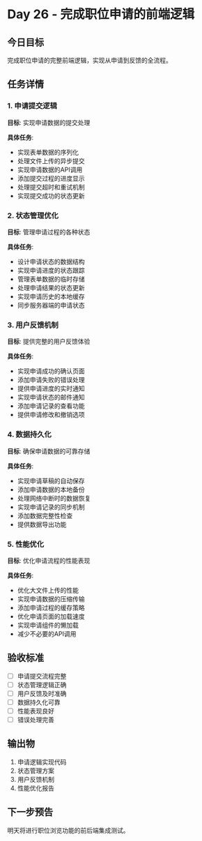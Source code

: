 # Day 26 - 完成职位申请的前端逻辑

## 今日目标
完成职位申请的完整前端逻辑，实现从申请到反馈的全流程。

## 任务详情

### 1. 申请提交逻辑
**目标**: 实现申请数据的提交处理

**具体任务**:
- 实现表单数据的序列化
- 处理文件上传的异步提交
- 实现申请数据的API调用
- 添加提交过程的进度显示
- 处理提交超时和重试机制
- 实现提交成功的状态更新

### 2. 状态管理优化
**目标**: 管理申请过程的各种状态

**具体任务**:
- 设计申请状态的数据结构
- 实现申请进度的状态跟踪
- 管理表单数据的临时存储
- 处理申请结果的状态更新
- 实现申请历史的本地缓存
- 同步服务器端的申请状态

### 3. 用户反馈机制
**目标**: 提供完整的用户反馈体验

**具体任务**:
- 实现申请成功的确认页面
- 添加申请失败的错误处理
- 提供申请进度的实时通知
- 实现申请状态的邮件通知
- 添加申请记录的查看功能
- 提供申请修改和撤销选项

### 4. 数据持久化
**目标**: 确保申请数据的可靠存储

**具体任务**:
- 实现申请草稿的自动保存
- 添加申请数据的本地备份
- 处理网络中断时的数据恢复
- 实现申请记录的同步机制
- 添加数据完整性检查
- 提供数据导出功能

### 5. 性能优化
**目标**: 优化申请流程的性能表现

**具体任务**:
- 优化大文件上传的性能
- 实现申请数据的压缩传输
- 添加申请过程的缓存策略
- 优化申请页面的加载速度
- 实现申请组件的懒加载
- 减少不必要的API调用

## 验收标准
- [ ] 申请提交流程完整
- [ ] 状态管理逻辑正确
- [ ] 用户反馈及时准确
- [ ] 数据持久化可靠
- [ ] 性能表现良好
- [ ] 错误处理完善

## 输出物
1. 申请逻辑实现代码
2. 状态管理方案
3. 用户反馈机制
4. 性能优化报告

## 下一步预告
明天将进行职位浏览功能的前后端集成测试。
